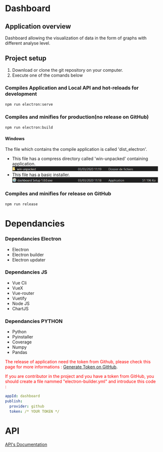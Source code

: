 # Dashboard

## Application overview

Dashboard allowing the visualization of data in the form of graphs with different analyse level.

## Project setup
1) Download or clone the git repository on your computer.
2) Execute one of the comands below

### Compiles Application and Local API and hot-reloads for development
```bash
npm run electron:serve
```

### Compiles and minifies for production(no release on GitHub)
```bash
npm run electron:build
```
#### Windows
The file which contains the compile application is called 'dist_electron'. 
 * This file has a compress directory called 'win-unpacked' containing application. 
 ![alt text](Documentation/pictures/Building/win-unpacked.png)
 * This file has a basic installer.
 ![alt text](Documentation/pictures/Building/installer.png)

 
### Compiles and minifies for release on GitHub
```bash
npm run release
```

# Dependancies
### Dependancies Electron
* Electron
* Electron builder
* Electron updater 

### Dependancies JS
* Vue Cli
* VueX
* Vue-router
* Vuetify
* Node JS
* ChartJS

### Dependancies PYTHON
* Python
* Pyinstaller
* Coverage
* Numpy
* Pandas

<span style="color: red;">The release of application need the token from Github, please check this page for more informations : <a href="https://github.com/settings/tokens">Generate Token on GitHub</a></span>.

<span style="color: red;">If you are contributor in the project and you have a token from GitHub, you should create a file nammed "electron-builder.yml" and introduce this code : </span>

```yml
appId: dashboard
publish:
  provider: github
  token: /* YOUR TOKEN */
```

# API

[API's Documentation](Documentation/EN/Api/Api_EN.md)